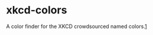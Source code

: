 xkcd-colors
===========

A color finder for the XKCD crowdsourced named colors.[1]

[1]: http://blog.xkcd.com/2010/05/03/color-survey-results/
